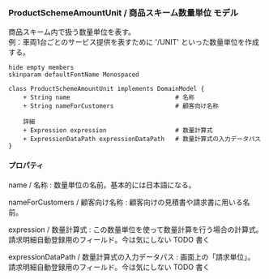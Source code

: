 ### ProductSchemeAmountUnit / 商品スキーム数量単位 モデル

商品スキーム内で扱う数量単位を表す。  
例：車両1台ごとのサービス提供を表すために '/UNIT' といった数量単位を作成する。

```plantuml
hide empty members
skinparam defaultFontName Monospaced

class ProductSchemeAmountUnit implements DomainModel {
    + String name                             # 名称
    + String nameForCustomers                 # 顧客向け名称

    詳細
    + Expression expression                   # 数量計算式
    + ExpressionDataPath expressionDataPath   # 数量計算式の入力データパス
}
```

#### プロパティ

name / 名称
: 数量単位の名前。基本的には日本語になる。

nameForCustomers / 顧客向け名称
: 顧客向けの見積書や請求書に用いる名前。

expression / 数量計算式
: この数量単位を使って数量計算を行う場合の計算式。  
請求明細自動登録用のフィールド。今は気にしない TODO 書く

expressionDataPath / 数量計算式の入力データパス
: 画面上の「請求単位」。  
請求明細自動登録用のフィールド。今は気にしない TODO 書く

